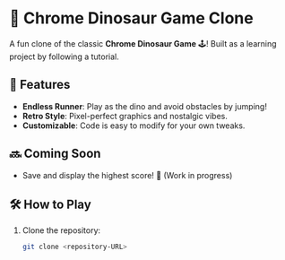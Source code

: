# 🦖 Chrome Dinosaur Game Clone

A fun clone of the classic **Chrome Dinosaur Game** 🕹️! Built as a learning project by following a tutorial.

## 🚀 Features
- **Endless Runner**: Play as the dino and avoid obstacles by jumping!
- **Retro Style**: Pixel-perfect graphics and nostalgic vibes.
- **Customizable**: Code is easy to modify for your own tweaks.

## 🔜 Coming Soon
- Save and display the highest score! 🎯 (Work in progress)

## 🛠️ How to Play
1. Clone the repository:
   ```bash
   git clone <repository-URL>
